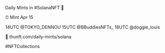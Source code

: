 Daily Mints in #SolanaNFT 🚀

⏰ Mint Apr 15

14UTC @TOKYO_DENNOU
15UTC @BBuddiesNFTs_
18UTC @doggie_louis

🔗 thunft.com/daily-mints/solana

#NFTCollections